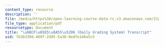 ```yaml
---
content_type: resource
description: ''
file: /media/https%3A/open-learning-course-data-rc.s3.amazonaws.com/21g-101-chinese-i-regular-fall-2014/7b3b330d469f24955a300edfe146e5c5_MIT21G_101F14_Daily_Assessment_Chinese.pdf
file_type: application/pdf
resourcetype: Document
title: "\u6BCF\u65E5\u8A55\u5206 (Daily Grading System) Transcript"
uid: 7b3b330d-469f-2495-5a30-0edfe146e5c5
---
```

